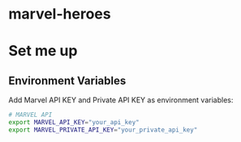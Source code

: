 # marvel-heroes


# Set me up

## Environment Variables


Add Marvel API KEY and Private API KEY as environment variables:
```bash
# MARVEL API
export MARVEL_API_KEY="your_api_key"
export MARVEL_PRIVATE_API_KEY="your_private_api_key"
```